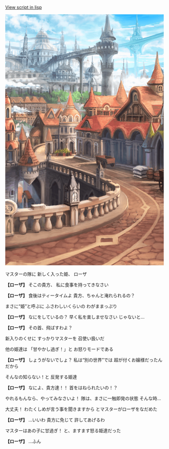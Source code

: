 [View script in lisp](../scripts/20241201.txt)

![town.png](../images/backgrounds/town.png)

マスターの隊に
新しく入った姫、
ローザ

**【ローザ】**
そこの貴方、
私に食事を持ってきなさい

**【ローザ】**
食後はティータイムよ
貴方、ちゃんと淹れられるの？

まさに“姫”と呼ぶに
ふさわしいくらいの
わがままっぷり

**【ローザ】**
なにをしているの？
早く私を楽しませなさい
じゃないと…

**【ローザ】**
その首、飛ばすわよ？

新入りのくせに
すっかりマスターを
召使い扱いだ

他の姫達は
「甘やかし過ぎ！」と
お怒りモードである

**【ローザ】**
しょうがないでしょ？
私は“別の世界”では
超が付くお嬢様だったんだから

そんなの知らない！と
反発する姫達

**【ローザ】**
なによ、貴方達！！
首をはねられたいの！？

やれるもんなら、やってみなさいよ！
隊は、まさに一触即発の状態
そんな時…

大丈夫！
わたくしめが言う事を聞きますから
とマスターがローザをなだめた

**【ローザ】**
…いいわ
貴方に免じて
許してあげるわ

マスターはあの子に甘過ぎ！
と、ますます怒る姫達だった

**【ローザ】**
…ふん
